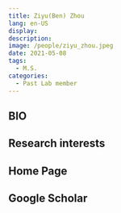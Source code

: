 ```yaml
---
title: Ziyu(Ben) Zhou
lang: en-US
display: 
description: 
image: /people/ziyu_zhou.jpeg
date: 2021-05-08
tags:
  - M.S. 
categories:
  - Past Lab member
--- 
```


## BIO


## Research interests

## Home Page

## Google Scholar